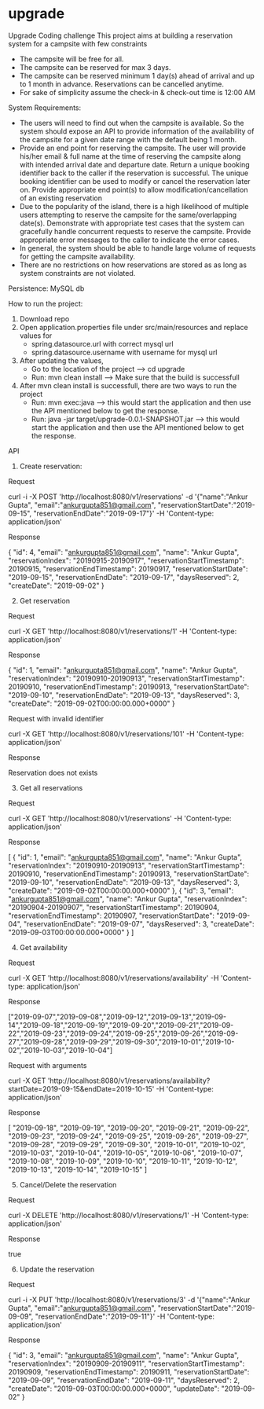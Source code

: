 # upgrade

Upgrade Coding challenge
This project aims at building a reservation system for a campsite with few constraints 

* The campsite will be free for all.
* The campsite can be reserved for max 3 days.
* The campsite can be reserved minimum 1 day(s) ahead of arrival and up to 1 month in advance. Reservations can be cancelled anytime.
* For sake of simplicity assume the check-in & check-out time is 12:00 AM



System Requirements: 

* The users will need to find out when the campsite is available. So the system should expose an API to provide information of the availability of the campsite for a given date range with the default being 1 month.
* Provide an end point for reserving the campsite. The user will provide his/her email & full name at the time of reserving the campsite along with intended arrival date and departure date. Return a unique booking identifier back to the caller if the reservation is successful. The unique booking identifier can be used to modify or cancel the reservation later on. Provide appropriate end point(s) to allow modification/cancellation of an existing reservation
* Due to the popularity of the island, there is a high likelihood of multiple users attempting to reserve the campsite for the same/overlapping date(s). Demonstrate with appropriate test cases that the system can gracefully handle concurrent requests to reserve the campsite. Provide appropriate error messages to the caller to indicate the error cases.
* In general, the system should be able to handle large volume of requests for getting the campsite availability.
* There are no restrictions on how reservations are stored as as long as system constraints are not violated.


Persistence: MySQL db


How to run the project: 
1) Download repo 
2) Open application.properties file under src/main/resources and replace values for 
    * spring.datasource.url with correct mysql url 
    * spring.datasource.username with username for mysql url 
3) After updating the values, 
    * Go to the location of the project --> cd upgrade 
    * Run: mvn clean install --> Make sure that the build is successfull
4) After mvn clean install is successfull, there are two ways to run the project 
    * Run: mvn exec:java  --> this would start the application and then use the API mentioned below to get the response. 
    * Run: java -jar target/upgrade-0.0.1-SNAPSHOT.jar --> this would start the application and then use the API mentioned below to get the response. 
  





API 


1) Create reservation: 

Request 

curl -i -X POST 'http://localhost:8080/v1/reservations' -d '{"name":"Ankur Gupta", "email":"ankurgupta851@gmail.com", "reservationStartDate":"2019-09-15", "reservationEndDate":"2019-09-17"}' -H 'Content-type: application/json'


Response 

{
  "id": 4,
  "email": "ankurgupta851@gmail.com",
  "name": "Ankur Gupta",
  "reservationIndex": "20190915-20190917",
  "reservationStartTimestamp": 20190915,
  "reservationEndTimestamp": 20190917,
  "reservationStartDate": "2019-09-15",
  "reservationEndDate": "2019-09-17",
  "daysReserved": 2,
  "createDate": "2019-09-02"
}




2) Get reservation

Request 

curl -X GET 'http://localhost:8080/v1/reservations/1' -H 'Content-type: application/json'

Response 

{
  "id": 1,
  "email": "ankurgupta851@gmail.com",
  "name": "Ankur Gupta",
  "reservationIndex": "20190910-20190913",
  "reservationStartTimestamp": 20190910,
  "reservationEndTimestamp": 20190913,
  "reservationStartDate": "2019-09-10",
  "reservationEndDate": "2019-09-13",
  "daysReserved": 3,
  "createDate": "2019-09-02T00:00:00.000+0000"
}

Request with invalid identifier

curl -X GET 'http://localhost:8080/v1/reservations/101' -H 'Content-type: application/json'

Response 

Reservation does not exists



3) Get all reservations

Request 

curl -X GET 'http://localhost:8080/v1/reservations' -H 'Content-type: application/json'


Response 

[
  {
    "id": 1,
    "email": "ankurgupta851@gmail.com",
    "name": "Ankur Gupta",
    "reservationIndex": "20190910-20190913",
    "reservationStartTimestamp": 20190910,
    "reservationEndTimestamp": 20190913,
    "reservationStartDate": "2019-09-10",
    "reservationEndDate": "2019-09-13",
    "daysReserved": 3,
    "createDate": "2019-09-02T00:00:00.000+0000"
  },
  {
    "id": 3,
    "email": "ankurgupta851@gmail.com",
    "name": "Ankur Gupta",
    "reservationIndex": "20190904-20190907",
    "reservationStartTimestamp": 20190904,
    "reservationEndTimestamp": 20190907,
    "reservationStartDate": "2019-09-04",
    "reservationEndDate": "2019-09-07",
    "daysReserved": 3,
    "createDate": "2019-09-03T00:00:00.000+0000"
  }
]


4) Get availability 

Request 

curl -X GET 'http://localhost:8080/v1/reservations/availability' -H 'Content-type: application/json'


Response 

["2019-09-07","2019-09-08","2019-09-12","2019-09-13","2019-09-14","2019-09-18","2019-09-19","2019-09-20","2019-09-21","2019-09-22","2019-09-23","2019-09-24","2019-09-25","2019-09-26","2019-09-27","2019-09-28","2019-09-29","2019-09-30","2019-10-01","2019-10-02","2019-10-03","2019-10-04"]


Request with arguments 

curl -X GET 'http://localhost:8080/v1/reservations/availability?startDate=2019-09-15&endDate=2019-10-15' -H 'Content-type: application/json'


Response 

[
  "2019-09-18",
  "2019-09-19",
  "2019-09-20",
  "2019-09-21",
  "2019-09-22",
  "2019-09-23",
  "2019-09-24",
  "2019-09-25",
  "2019-09-26",
  "2019-09-27",
  "2019-09-28",
  "2019-09-29",
  "2019-09-30",
  "2019-10-01",
  "2019-10-02",
  "2019-10-03",
  "2019-10-04",
  "2019-10-05",
  "2019-10-06",
  "2019-10-07",
  "2019-10-08",
  "2019-10-09",
  "2019-10-10",
  "2019-10-11",
  "2019-10-12",
  "2019-10-13",
  "2019-10-14",
  "2019-10-15"
]


5) Cancel/Delete the reservation 

Request 

curl -X DELETE 'http://localhost:8080/v1/reservations/1' -H 'Content-type: application/json'

Response 

true



6) Update the reservation 

Request 

curl -i -X PUT 'http://localhost:8080/v1/reservations/3' -d '{"name":"Ankur Gupta", "email":"ankurgupta851@gmail.com", "reservationStartDate":"2019-09-09", "reservationEndDate":"2019-09-11"}' -H 'Content-type: application/json'

Response 

{
  "id": 3,
  "email": "ankurgupta851@gmail.com",
  "name": "Ankur Gupta",
  "reservationIndex": "20190909-20190911",
  "reservationStartTimestamp": 20190909,
  "reservationEndTimestamp": 20190911,
  "reservationStartDate": "2019-09-09",
  "reservationEndDate": "2019-09-11",
  "daysReserved": 2,
  "createDate": "2019-09-03T00:00:00.000+0000",
  "updateDate": "2019-09-02"
}
